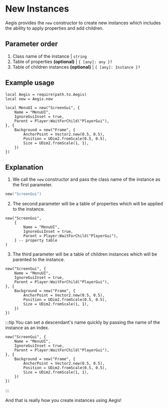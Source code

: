 # New Instances

Aegis provides the `new` constructor to create new instances which includes the ability to apply properties and add children.

## Parameter order

1. Class name of the instance | `string`
2. Table of properties **(optional)** | `{ [any]: any }?`
3. Table of children instances **(optional)** | `{ [any]: Instance }?`

## Example usage

```lua:line-numbers
local Aegis = require(path.to.Aegis)
local new = Aegis.new

local MenuUI = new("ScreenGui", {
	Name = "MenuUI",
	IgnoreGuiInset = true,
	Parent = Player:WaitForChild("PlayerGui"),
}, {
	Background = new("Frame", {
		AnchorPoint = Vector2.new(0.5, 0.5),
		Position = UDim2.fromScale(0.5, 0.5),
		Size = UDim2.fromScale(1, 1),
	})
})
```

## Explanation

1. We call the `new` constructor and pass the class name of the instance as the first parameter.

```lua
new("ScreenGui")
```

2. The second parameter will be a table of properties which will be applied to the instance.

```lua{2-5}
new("ScreenGui",
	{
		Name = "MenuUI",
		IgnoreGuiInset = true,
		Parent = Player:WaitForChild("PlayerGui"),
	} -- property table
)
```

3. The third parameter will be a table of children instances which will be parented to the instance.

```lua:line-numbers=4 {5-11}
new("ScreenGui", {
	Name = "MenuUI",
	IgnoreGuiInset = true,
	Parent = Player:WaitForChild("PlayerGui"),
}, {
	Background = new("Frame", {
		AnchorPoint = Vector2.new(0.5, 0.5),
		Position = UDim2.fromScale(0.5, 0.5),
		Size = UDim2.fromScale(1, 1),
	})
})
```

:::tip
You can set a descendant's name quickly by passing the name of the instance as an index.

```lua{6}
new("ScreenGui", {
	Name = "MenuUI",
	IgnoreGuiInset = true,
	Parent = Player:WaitForChild("PlayerGui"),
}, {
	Background = new("Frame", {
		AnchorPoint = Vector2.new(0.5, 0.5),
		Position = UDim2.fromScale(0.5, 0.5),
		Size = UDim2.fromScale(1, 1),
	})
})
```

:::

And that is really how you create instances using Aegis!
